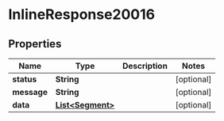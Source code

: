 
# InlineResponse20016

## Properties
Name | Type | Description | Notes
------------ | ------------- | ------------- | -------------
**status** | **String** |  |  [optional]
**message** | **String** |  |  [optional]
**data** | [**List&lt;Segment&gt;**](Segment.md) |  |  [optional]



